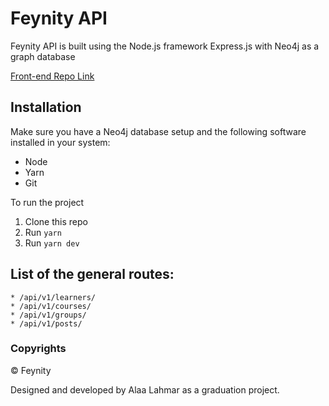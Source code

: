 # Feynity API

Feynity API is built using the Node.js framework Express.js with Neo4j as a graph database

[Front-end Repo Link](https://github.com/mrlahmar/feynity-frontend)

## Installation
Make sure you have a Neo4j database setup and the following software installed in your system:

* Node
* Yarn
* Git


To run the project

1. Clone this repo
2. Run ``` yarn ```
3. Run ``` yarn dev ```

## List of the general routes:
```
* /api/v1/learners/
* /api/v1/courses/
* /api/v1/groups/
* /api/v1/posts/
```

### Copyrights
© Feynity

Designed and developed by Alaa Lahmar as a graduation project.
